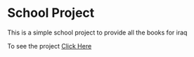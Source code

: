 # School Project


This is a simple school project to provide all the books for iraq 


To see the project [Click Here](https://bcxiii.github.io/books/)
